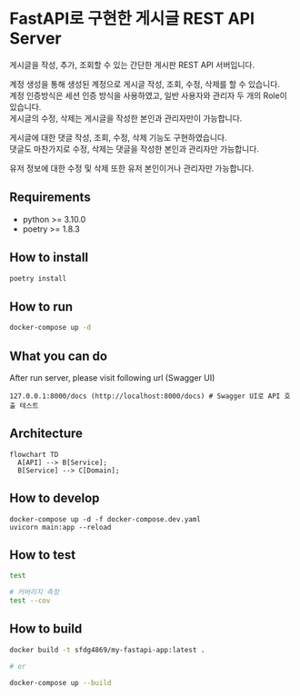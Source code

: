 # FastAPI로 구현한 게시글 REST API Server

게시글을 작성, 추가, 조회할 수 있는 간단한 게시판 REST API 서버입니다.

계정 생성을 통해 생성된 계정으로 게시글 작성, 조회, 수정, 삭제를 할 수 있습니다.  
계정 인증방식은 세션 인증 방식을 사용하였고, 일반 사용자와 관리자 두 개의 Role이 있습니다.  
게시글의 수정, 삭제는 게시글을 작성한 본인과 관리자만이 가능합니다. 

게시글에 대한 댓글 작성, 조회, 수정, 삭제 기능도 구현하였습니다.  
댓글도 마찬가지로 수정, 삭제는 댓글을 작성한 본인과 관리자만 가능합니다.

유저 정보에 대한 수정 및 삭제 또한 유저 본인이거나 관리자만 가능합니다.

## Requirements 

- python >= 3.10.0
- poetry >= 1.8.3

## How to install

```bash
poetry install
```

## How to run

```bash
docker-compose up -d
```

## What you can do

After run server, please visit following url (Swagger UI)

```
127.0.0.1:8000/docs (http://localhost:8000/docs) # Swagger UI로 API 호출 테스트
```

## Architecture

```mermaid
flowchart TD
  A[API] --> B[Service];
  B[Service] --> C[Domain];
```

## How to develop

```
docker-compose up -d -f docker-compose.dev.yaml
uvicorn main:app --reload
```

## How to test

```bash
test

# 커버리지 측정 
test --cov 
```

## How to build

```bash
docker build -t sfdg4869/my-fastapi-app:latest .

# or

docker-compose up --build 
```
